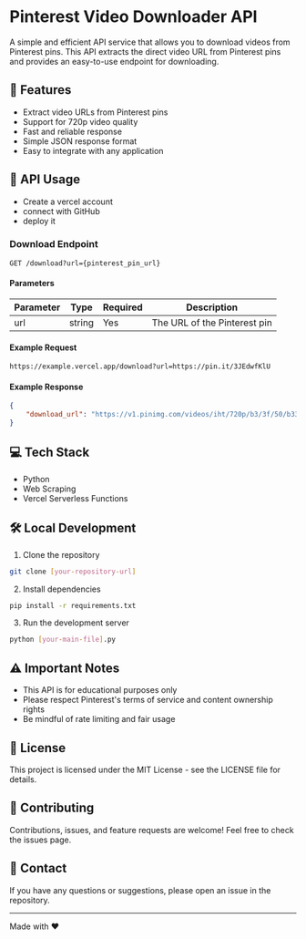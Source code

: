 # Pinterest Video Downloader API

A simple and efficient API service that allows you to download videos from Pinterest pins. This API extracts the direct video URL from Pinterest pins and provides an easy-to-use endpoint for downloading.



## 📌 Features

- Extract video URLs from Pinterest pins
- Support for 720p video quality
- Fast and reliable response
- Simple JSON response format
- Easy to integrate with any application

## 🔧 API Usage
- Create a vercel account
- connect with GitHub
- deploy it

### Download Endpoint

```
GET /download?url={pinterest_pin_url}
```

#### Parameters

| Parameter | Type   | Required | Description                    |
|-----------|--------|----------|--------------------------------|
| url       | string | Yes      | The URL of the Pinterest pin   |

#### Example Request

```
https://example.vercel.app/download?url=https://pin.it/3JEdwfKlU
```

#### Example Response

```json
{
    "download_url": "https://v1.pinimg.com/videos/iht/720p/b3/3f/50/b33f50637f6fd2463d6ffa2771edb026.mp4"
}
```

## 💻 Tech Stack

- Python
- Web Scraping
- Vercel Serverless Functions

## 🛠️ Local Development

1. Clone the repository
```bash
git clone [your-repository-url]
```

2. Install dependencies
```bash
pip install -r requirements.txt
```

3. Run the development server
```bash
python [your-main-file].py
```

## ⚠️ Important Notes

- This API is for educational purposes only
- Please respect Pinterest's terms of service and content ownership rights
- Be mindful of rate limiting and fair usage

## 📄 License

This project is licensed under the MIT License - see the LICENSE file for details.

## 🤝 Contributing

Contributions, issues, and feature requests are welcome! Feel free to check the issues page.

## 📧 Contact

If you have any questions or suggestions, please open an issue in the repository.

---
Made with ❤️ 
